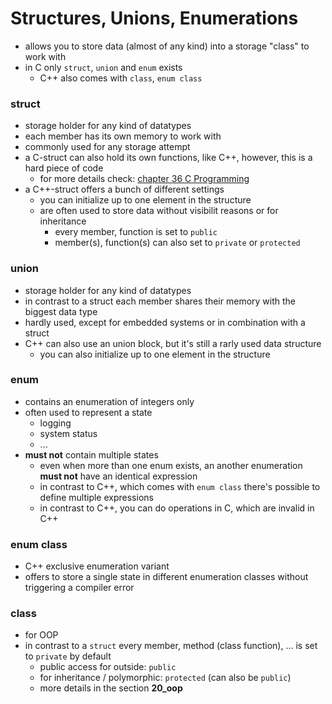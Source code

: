 #   Structures, Unions, Enumerations

-   allows you to store data (almost of any kind) into a storage "class" to work with
-   in C only ```struct```, ```union``` and ```enum``` exists
    -   C++ also comes with ```class```, ```enum class```

### struct

-   storage holder for any kind of datatypes
-   each member has its own memory to work with
-   commonly used for any storage attempt
-   a C-struct can also hold its own functions, like C++, however, this is a hard piece of code
    -   for more details check: [chapter 36 C Programming](https://github.com/ITWorks4U/programming_tutorials/tree/main/C/36_oop_in_C)
-   a C++-struct offers a bunch of different settings
    -   you can initialize up to one element in the structure
    -   are often used to store data without visibilit reasons or for inheritance
        -   every member, function is set to `public`
        -   member(s), function(s) can also set to `private` or `protected`

### union
-   storage holder for any kind of datatypes
-   in contrast to a struct each member shares their memory with the biggest data type
-   hardly used, except for embedded systems or in combination with a struct
-   C++ can also use an union block, but it's still a rarly used data structure
    -   you can also initialize up to one element in the structure

### enum
-   contains an enumeration of integers only
-   often used to represent a state
    -   logging
    -   system status
    -   ...
-   **must not** contain multiple states
    -   even when more than one enum exists, an another enumeration **must not** have an identical expression
    -   in contrast to C++, which comes with ```enum class``` there's possible to define multiple expressions
    -   in contrast to C++, you can do operations in C, which are invalid in C++

### enum class
-   C++ exclusive enumeration variant
-   offers to store a single state in different enumeration classes without triggering a compiler error

### class
-   for OOP
-   in contrast to a `struct` every member, method (class function), ... is set to `private` by default
    -   public access for outside: `public`
    -   for inheritance / polymorphic: `protected` (can also be `public`)
    -   more details in the section **20_oop**